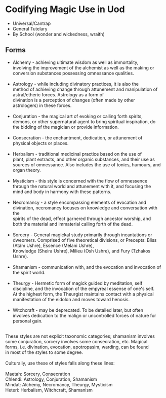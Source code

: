# Codifying Magic Use in Uod

* Universal/Cantrap
* General Tutelary
* By School (wonder and wickedness, wraith)

## Forms

* Alchemy - achieving ultimate wisdom as well as immortality,<br> involving the improvement of the alchemist as well as the making or<br> conversion substances possessing omnessance qualities.<br> <br> 
* Astrology - while including divinatory practices, it is also the<br> method of achieving change through attunement and manipulation of<br> astral/etheric forces. Astrology as a form of<br> divination is a perception of changes (often made by other<br> astrologers) in these forces.<br> <br> 
* Conjuration - the magical art of evoking or calling forth spirits,<br> demons, or other supernatural agent to bring spiritual inspiration, do<br> the bidding of the magician or provide information.<br> <br> 
* Consecration - the enchantment, dedication, or attunement of<br> physical objects or places.<br> <br> 
* Herbalism - traditional medicinal practice based on the use of<br> plant, plant extracts, and other organic substances, and their use as<br> sources of omnessance. Also includes the use of tonics, humours, and<br> organ theory.<br> <br>
* Mysticism - this style is concerned with the flow of omnessence<br> through the natural world and attunement with it, and focusing the<br> mind and body in harmony with these patterns.<br> <br> 
* Necromancy - a style encompassing elements of evocation and<br> divination, necromancy focuses on knowledge and conversation with the<br> spirits of the dead, effect garnered through ancestor worship, and<br> both the material and immaterial calling forth of the dead.<br> <br> 
* Sorcery - General magickal study primarily through incantations or<br> dweomers. Comprised of five theoretical divisions, or Precepts: Bliss<br> (Atâm Ushre), Essence (Melani Ushre),<br> Knowledge (Sheira Ushre), Milieu (Osh Ushre), and Fury (Tzhakos Ushre).<br> <br> 
* Shamanism - communication with, and the evocation and invocation of<br> the spirit world.<br> <br> 
* Theurgy - Hermetic form of magick guided by meditation, self<br> discipline, and the invocation of the empyreal essense of one's self.<br> At the highest form, the Theurgist maintains contact with a physical<br> manifestation of the eidolon and moves toward henosis.<br> <br> 
* Witchcraft - may be deprecated.  To be detailed later, but often<br> involves dedication to the malign or uncontrolled forces of nature for<br> personal gain.<br> <br> 

These styles are not explicit taxonomic categories; shamanism involves<br> some conjuration, sorcery involves some consecration, etc.  Magical<br> forms, i.e. divination, evocation, apotropasim, warding, can be found<br> in most of the styles to some degree.<br> <br> Culturally, use these of styles falls along these lines:<br> <br> Maetah: Sorcery, Consecration<br> Chlendi: Astrology, Conjuration, Shamanism<br> Mindat: Alchemy, Necromancy, Theurgy, Mysticism<br> Heteri: Herbalism, Witchcraft, Shamanism</div></html>
